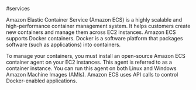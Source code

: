 #services 

Amazon Elastic Container Service (Amazon ECS) is a highly scalable and high-performance container management system. It helps customers create new containers and manage them across EC2 instances. Amazon ECS supports Docker containers. Docker is a software platform that packages software (such as applications) into containers.

To manage your containers, you must install an open-source Amazon ECS container agent on your EC2 instances. This agent is referred to as a container instance. You can run this agent on both Linux and Windows Amazon Machine Images (AMIs). Amazon ECS uses API calls to control Docker-enabled applications.
